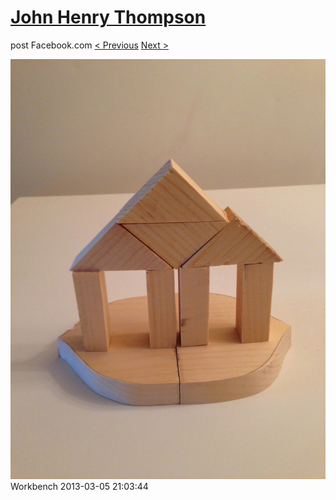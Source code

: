 # [John Henry Thompson](../README.md)
post Facebook.com
[< Previous](2013-03-05-1.md) [Next >](2013-02-17-1.md)

[![](../media/2013-03-05/Workbench-1.jpg)](../README.md)
Workbench
2013-03-05 21:03:44